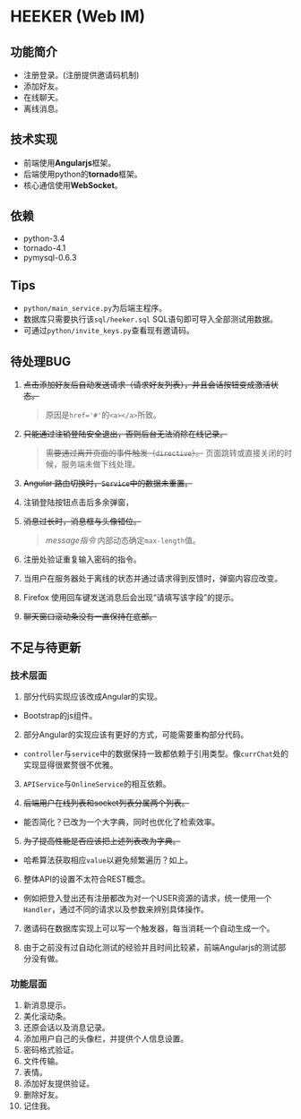 # HEEKER (Web IM)

## 功能简介
+ 注册登录。(注册提供邀请码机制)
+ 添加好友。
+ 在线聊天。
+ 离线消息。

## 技术实现
+ 前端使用**Angularjs**框架。
+ 后端使用python的**tornado**框架。
+ 核心通信使用**WebSocket**。

## 依赖
+ python-3.4
+ tornado-4.1
+ pymysql-0.6.3

## Tips
+ `python/main_service.py`为后端主程序。
+ 数据库只需要执行该`sql/heeker.sql` SQL语句即可导入全部测试用数据。
+ 可通过`python/invite_keys.py`查看现有邀请码。


## 待处理BUG
1. ~~点击添加好友后自动发送请求（请求好友列表），并且会话按钮变成激活状态。~~
   > 原因是`href='#'`的`<a></a>`所致。

2. ~~只能通过注销登陆安全退出，否则后台无法消除在线记录。~~
   > ~~需要通过离开页面的事件触发（`directive`）。~~
   > 页面跳转或直接关闭的时候，服务端未做下线处理。

3. ~~Angular 路由切换时，`Service`中的数据未重置。~~

4. 注销登陆按钮点击后多余弹窗，

5. ~~消息过长时，消息框与头像错位。~~
   > *message指令* 内部动态确定`max-length`值。

6. 注册处验证重复输入密码的指令。

7. 当用户在服务器处于离线的状态并通过请求得到反馈时，弹窗内容应改变。

8. Firefox 使用回车键发送消息后会出现“请填写该字段”的提示。

9. ~~聊天窗口滚动条没有一直保持在底部。~~


## 不足与待更新
### 技术层面
1. 部分代码实现应该改成Angular的实现。
 + Bootstrap的js组件。

2. 部分Angular的实现应该有更好的方式，可能需要重构部分代码。
 + `controller`与`service`中的数据保持一致都依赖于引用类型。像`currChat`处的实现显得很累赘很不优雅。

3. `APIService`与`OnlineService`的相互依赖。

4. ~~后端用户在线列表和socket列表分属两个列表。~~
 + 能否简化？已改为一个大字典，同时也优化了检索效率。

5. ~~为了提高性能是否应该把上述列表改为字典。~~
 + 哈希算法获取相应`value`以避免频繁遍历？如上。

6. 整体API的设置不太符合REST概念。
 + 例如把登入登出还有注册都改为对一个USER资源的请求，统一使用一个`Handler`，通过不同的请求以及参数来辨别具体操作。

7. 邀请码在数据库实现上可以写一个触发器，每当消耗一个自动生成一个。

8. 由于之前没有过自动化测试的经验并且时间比较紧，前端Angularjs的测试部分没有做。

### 功能层面
1. 新消息提示。
2. 美化滚动条。
3. 还原会话以及消息记录。
4. 添加用户自己的头像栏，并提供个人信息设置。
5. 密码格式验证。
6. 文件传输。
7. 表情。
8. 添加好友提供验证。
9. 删除好友。
10. 记住我。

